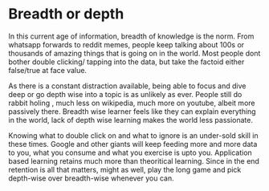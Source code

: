 # Breadth or depth

In this current age of information, breadth of knowledge is the norm. From whatsapp forwards to reddit memes, people keep talking about 100s or thousands of amazing
things that is going on in the world. Most people dont bother double clicking/ tapping into the data, but take the factoid either false/true at face value. 

As there is a constant distraction available, being able to focus and dive deep or go depth wise into a topic is as unlikely as ever. People still do rabbit holing , much
less on wikipedia, much more on youtube, albeit more passively there. Breadth wise learner feels like they can explain everything in the world, lack of depth wise
learning makes the world less passionate.

Knowing what to double click on and what to ignore is an under-sold skill in these times. Google and other giants will keep feeding more and more data to you, what 
you consume and what you exercise is upto you. Application based learning retains much more than theoritical learning. Since in the end retention is all that matters,
might as well, play the long game and pick depth-wise over breadth-wise whenever you can. 
